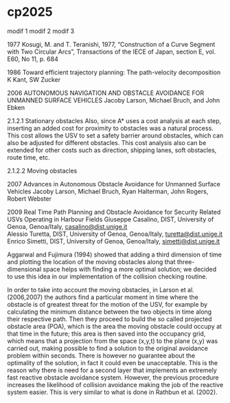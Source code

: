 # cp2025

modif 1
modif 2
modif 3

1977
Kosugi, M. and T. Teranishi, 1977, 
“Construction of a Curve Segment with Two Circular Arcs”,
 Transactions of the IECE of Japan, section E, vol. E60, No 11, p. 684 

1986
Toward efficient trajectory planning: The path-velocity decomposition
K Kant, SW Zucker




2006
AUTONOMOUS NAVIGATION AND OBSTACLE AVOIDANCE FOR UNMANNED SURFACE VEHICLES
Jacoby Larson, Michael Bruch, and John Ebken 

2.1.2.1 Stationary obstacles 
 Also, since A* uses a cost analysis at each step, inserting an added cost for proximity to obstacles was a natural process. 
 This cost allows the USV to set a safety barrier around obstacles, which can also be adjusted for different obstacles.
 This cost analysis also can be extended for other costs such as direction, shipping lanes, soft obstacles, route time, etc. 
 
2.1.2.2 Moving obstacles 


2007
Advances in Autonomous Obstacle Avoidance for Unmanned Surface Vehicles 
Jacoby Larson, Michael Bruch, Ryan Halterman, John Rogers, Robert Webster


2009
Real Time Path Planning and Obstacle Avoidance for Security Related USVs Operating in Harbour Fields
Giuseppe Casalino, DIST, University of Genoa, Genoa/Italy, casalino@dist.unige.it  
Alessio Turetta, DIST, University of Genoa, Genoa/Italy, turetta@dist.unige.it  
Enrico Simetti, DIST, University of Genoa, Genoa/Italy, simetti@dist.unige.it  

Aggarwal and Fujimura (1994) showed that adding a third dimension of time 
and plotting the location of the moving obstacles along that three-dimensional space 
helps with finding a more optimal solution;
we decided to use this idea in our implementation of the collision checking routine.  

In order to take into account the moving obstacles, 
in Larson et al. (2006,2007) the authors find a particular moment in time 
where the obstacle is of greatest threat for the motion of the USV, 
for example by calculating the minimum distance between the two objects in time along their respective path. 
Then they proceed to build the so called projected obstacle area (POA), 
which is the area the moving obstacle could occupy at that time in the future; 
this area is then saved into the occupancy grid, 
which means that a projection from the space (x,y,t) to the plane (x,y) was carried out, 
making possible to find a solution to the original avoidance problem within seconds. 
There is however no guarantee about the optimality of the solution, in fact it could even be unacceptable. 
This is the reason why there is need for a second layer that implements an extremely fast reactive obstacle avoidance system. 
However, the previous procedure increases the likelihood of collision avoidance making the job of the reactive system easier. 
This is very similar to what is done in Rathbun et al. (2002). 